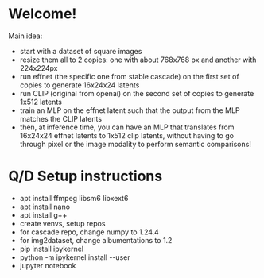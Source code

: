 # Welcome!

Main idea: 

- start with a dataset of square images
- resize them all to 2 copies: one with about 768x768 px and another with 224x224px
- run effnet (the specific one from stable cascade) on the first set of copies to generate 16x24x24 latents
- run CLIP (original from openai) on the second set of copies to generate 1x512 latents
- train an MLP on the effnet latent such that the output from the MLP matches the CLIP latents
- then, at inference time, you can have an MLP that translates from 16x24x24 effnet latents to 1x512 clip latents, without having to go through pixel or the image modality to perform semantic comparisons!

# Q/D Setup instructions

- apt install ffmpeg libsm6 libxext6
- apt install nano
- apt install g++
- create venvs, setup repos
- for cascade repo, change numpy to 1.24.4
- for img2dataset, change albumentations to 1.2
- pip install ipykernel
- python -m ipykernel install --user
- jupyter notebook
